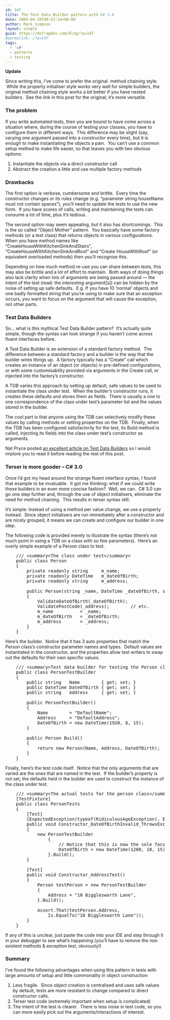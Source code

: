 ```yaml
---
id: 147
title: The Test Data Builder pattern with C# 3.0
date: 2009-04-10T00:53:14+00:00
author: Mark Simpson
layout: single
guid: https://defragdev.com/blog/?p=147
#permalink: /?p=147
tags:
  - 'c#'
  - patterns
  - testing
---
```

**Update**

Since writing this, I&#8217;ve come to prefer the original  method chaining style.  While the property initialiser style works very well for simple builders, the original method chaining style works a bit better if you have nested builders.  See the link in this post for the original; it&#8217;s more versatile.

### The problem

If you write automated tests, then you are bound to have come across a situation where, during the course of testing your classes, you have to configure them in different ways.  This difference may be slight (say, varying one argument passed into a constructor every time), but it is enough to make instantiating the objects a pain.  You can&#8217;t use a common setup method to make life easier, so that leaves you with two obvious options:

  1. Instantiate the objects via a direct constructor call
  2. Abstract the creation a little and use multiple factory methods

### Drawbacks

The first option is verbose, cumbersome and brittle.  Every time the constructor changes or its rules change (e.g. &#8220;parameter string houseName must not contain spaces&#8221;), you&#8217;ll need to update the tests to use the new form.  If you have scores of calls, writing and maintaining the tests can consume a lot of time, plus it&#8217;s tedious.

The second option may seem appealing, but it also has shortcomings.  This is the so called &#8220;Object Mother&#8221; pattern.  You basically have some factory methods (or a test class) that returns objects in various configurations.  When you have method names like &#8220;CreateHouseWithKitchenSinkAndStairs&#8221;, &#8220;CreateHouseWIthKitchenSinkAndRoof&#8221; and &#8220;Create HouseWithRoof&#8221; (or equivalent overloaded methods) then you&#8217;ll recognise this.

Depending on how much method re-use you can share between tests, this may also be brittle and a lot of effort to maintain.  Both ways of doing things also lack clarity when lots of arguments are being passed around &#8212; the intent of the test (read: the _interesting_ argument[s]) can be hidden by the noise of setting up safe defaults.  E.g. If you have 10 &#8216;normal&#8217; objects and one badly formatted string that you&#8217;re using to make sure that an exception occurs, you want to focus on the argument that will cause the exception, not other parts.

### Test Data Builders

So&#8230; what is this mythical Test Data Builder pattern?  It&#8217;s actually quite simple, though the syntax can look strange if you haven&#8217;t come across fluent interfaces before.

A Test Data Builder is an extension of a standard factory method.  The difference between a standard factory and a builder is the way that the builder wires things up.  A factory typically has a &#8220;Create&#8221; call which creates an instance of an object (or objects) in pre-defined configurations, or with some customisability provided via arguments in the Create call, or injected into the factory&#8217;s constructor.

A TDB varies this approach by setting up default, safe values to be used to instantiate the class under test.  When the builder&#8217;s constructor runs, it creates these defaults and stores them as fields.  There is usually a one to one correspondence of the class under test&#8217;s parameter list and the values stored in the builder.

The cool part is that anyone using the TDB can selectively modify these values by calling methods or setting properties on the TDB.  Finally, when the TDB has been configured satisfactorily for the test, its Build method is called, injecting its fields into the class under test&#8217;s constructor as arguments.

Nat Pryce posted [an excellent article on Test Data Builders](http://www.natpryce.com/articles/000714.html) so I would implore you to read it before reading the rest of this post.

### Terser is more gooder &#8211; C# 3.0

Once I&#8217;d got my head around the strange fluent interface syntax, I found that example to be invaluable.  It got me thinking: what if we could write these builders in an even more concise fashion?  Well, we can.  C# 3.0 can go one step further and, through the use of object initialisers, eliminate the need for method chaining.  This results in terser syntax still.

It&#8217;s simple: Instead of using a method per value change, we use a property instead.  Since object initialisers are run immediately after a constructor and are nicely grouped, it means we can create and configure our builder in one step.

The following code is provided merely to illustrate the syntax (there&#8217;s not much point in using a TDB on a class with so few parameters).  Here&#8217;s an overly simple example of a Person class to test.

<pre>    /// &lt;summary&gt;The class under test&lt;/summary&gt;
    public class Person
    {
        private readonly string     m_name;
        private readonly DateTime   m_dateOfBirth;
        private readonly string     m_address;

        public Person(string _name, DateTime _dateOfBirth, string _address)
        {
            ValidateDateOfBirth(_dateOfBirth);
            ValidatePostCode(_address);        // etc.
            m_name          = _name;
            m_dateOfBirth   = _dateOfBirth;
            m_address       = _address;
        }
    }</pre>

Here&#8217;s the builder.  Notice that it has 3 auto properties that match the Person class&#8217;s constructor parameter names and types.  Default values are instantiated in the constructor, and the properties allow test writers to swap out the defaults for their own specific values.

<pre>    /// &lt;summary&gt;Test data builder for testing the Person class&lt;/summary&gt;
    public class PersonTestBuilder
    {
        public string   Name        { get; set; }
        public DateTime DateOfBirth { get; set; }
        public string   Address     { get; set; }

        public PersonTestBuilder()
        {
            Name        = "DefaultName";
            Address     = "DefaultAddress";
            DateOfBirth = new DateTime(1920, 8, 15);
        }

        public Person Build()
        {
            return new Person(Name, Address, DateOfBirth);
        }
    }</pre>

Finally, here&#8217;s the test code itself.  Notice that the only arguments that are varied are the ones that are named in the test.  If the builder&#8217;s property is not set, the defaults held in the builder are used to construct the instance of the class under test.

<pre>    /// &lt;summary&gt;The actual tests for the person class&lt;/summary&gt;
    [TestFixture]
    public class PersonTests
    {
        [Test]
        [ExpectedException(typeof(RidiculousAgeException), ExpectedMessage = "... etc")]
        public void Constructor_DateOfBirthInvalid_ThrowsExceptionTest()
        {
            new PersonTestBuilder
                {
                    // Notice that this is now the sole focus!
                    DateOfBirth = new DateTime(1200, 10, 15)
                }.Build();
        }

        [Test]
        public void Constructor_AddressTest()
        {
            Person testPerson = new PersonTestBuilder
            {
                Address = "10 Bigglesworth Lane",
            }.Build();

            Assert.That(testPerson.Address,
                Is.EqualTo("10 Bigglesworth Lane"));
        }
    }</pre>

If any of this is unclear, just paste the code into your IDE and step through it in your debugger to see what&#8217;s happening (you&#8217;ll have to remove the non existent methods & exception test, obviously!)

### Summary

I&#8217;ve found the following advantages when using this pattern in tests with large amounts of setup and little commonality in object construction:

  1. Less fragile.  Since object creation is centralised and uses safe values by default, tests are more resistant to change compared to direct constructor calls.
  2. Terser test code (extremely important when setup is complicated)
  3. The intent of the test is clearer.  There is less noise in test code, so you can more easily pick out the arguments/interactions of interest.